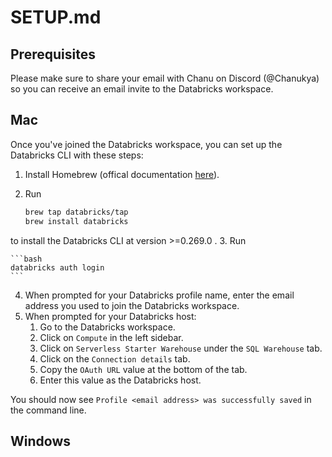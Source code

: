 # SETUP.md

## Prerequisites

Please make sure to share your email with Chanu on Discord (@Chanukya) so you can receive an email invite to the Databricks workspace.

## Mac

Once you've joined the Databricks workspace, you can set up the Databricks CLI with these steps:

1. Install Homebrew (offical documentation [here](https://brew.sh/)).
2. Run

    ```bash
    brew tap databricks/tap
    brew install databricks
    ```

to install the Databricks CLI at version >=0.269.0 .
3. Run

    ```bash
    databricks auth login
    ```

4. When prompted for your Databricks profile name, enter the email address you used to join the Databricks workspace.
5. When prompted for your Databricks host:
    1. Go to the Databricks workspace.
    2. Click on `Compute` in the left sidebar.
    3. Click on `Serverless Starter Warehouse` under the `SQL Warehouse` tab.
    4. Click on the `Connection details` tab.
    5. Copy the `OAuth URL` value at the bottom of the tab.
    6. Enter this value as the Databricks host.

You should now see `Profile <email address> was successfully saved` in the command line.

## Windows
